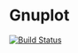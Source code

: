 # Gnuplot

[![Build Status](https://travis-ci.org/johncsnyder/Gnuplot.jl.svg?branch=master)](https://travis-ci.org/johncsnyder/Gnuplot.jl)
